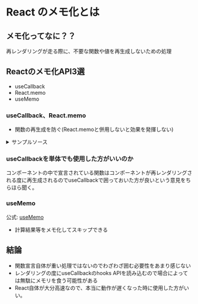 # React のメモ化とは

## メモ化ってなに？？
再レンダリングが走る際に、不要な関数や値を再生成しないための処理

## Reactのメモ化API3選
- useCallback
- React.memo
- useMemo

### useCallback、React.memo
- 関数の再生成を防ぐ(React.memoと併用しないと効果を発揮しない)

<details>
 <summary>サンプルソース</summary>

```JavaScript
const Callback: NextPage = () => {
  const [count, setCount] = useState(0);

  const onClickCountHandler = useCallback(() => {
    setCount((prev) => prev + 1);
  }, []);

  return (
    <div>
      <Count count={count} />
      <button onClick={onClickCountHandler}>+</button>
    </div>
  );
};

// 子コンポーネント
const Count: FC<{ count: number }> = React.memo(({ count }) => {
  return (
    <div>
      <p>カウント: {count}</p>
    </div>
  );
});
```

</details>
  
### useCallbackを単体でも使用した方がいいのか
コンポーネントの中で宣言されている関数はコンポーネントが再レンダリングされる度に再生成されるのでuseCallbackで囲っておいた方が良いという意見をちらほら聞く。

### useMemo
公式: [useMemo](https://ja.reactjs.org/docs/hooks-reference.html#usememo)

- 計算結果等をメモ化してスキップできる
 
 ## 結論
- 関数宣言自体が重い処理ではないのでわざわざ囲む必要性をあまり感じない
- レンダリングの度にuseCallbackのhooks APIを読み込むので場合によっては無駄にメモリを食う可能性がある
- React自体が大分高速なので、本当に動作が遅くなった時に使用した方がいい。
